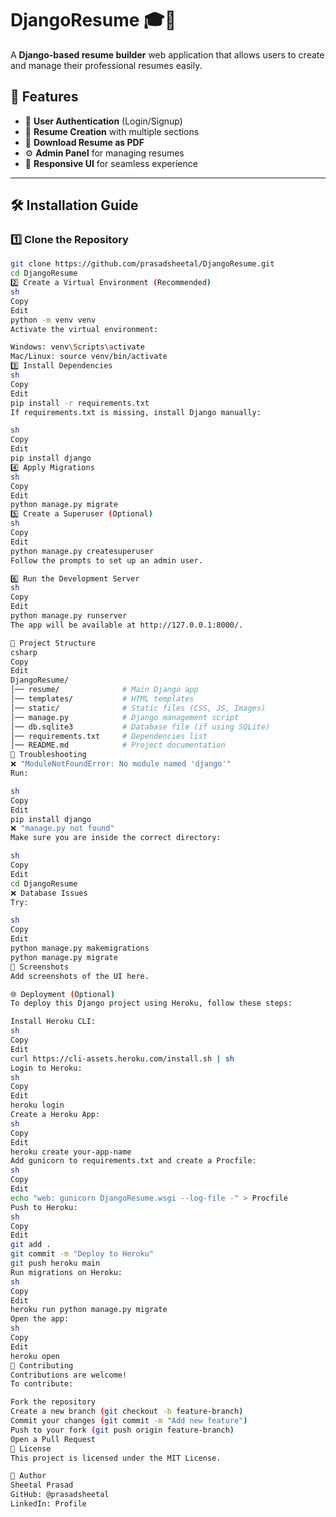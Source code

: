 # DjangoResume 🎓💼

A **Django-based resume builder** web application that allows users to create and manage their professional resumes easily.

## 🚀 Features
- 🔐 **User Authentication** (Login/Signup)
- 📝 **Resume Creation** with multiple sections
- 📄 **Download Resume as PDF**
- ⚙️ **Admin Panel** for managing resumes
- 🎨 **Responsive UI** for seamless experience

---

## 🛠️ Installation Guide

### **1️⃣ Clone the Repository**
```sh
git clone https://github.com/prasadsheetal/DjangoResume.git
cd DjangoResume
2️⃣ Create a Virtual Environment (Recommended)
sh
Copy
Edit
python -m venv venv
Activate the virtual environment:

Windows: venv\Scripts\activate
Mac/Linux: source venv/bin/activate
3️⃣ Install Dependencies
sh
Copy
Edit
pip install -r requirements.txt
If requirements.txt is missing, install Django manually:

sh
Copy
Edit
pip install django
4️⃣ Apply Migrations
sh
Copy
Edit
python manage.py migrate
5️⃣ Create a Superuser (Optional)
sh
Copy
Edit
python manage.py createsuperuser
Follow the prompts to set up an admin user.

6️⃣ Run the Development Server
sh
Copy
Edit
python manage.py runserver
The app will be available at http://127.0.0.1:8000/.

📂 Project Structure
csharp
Copy
Edit
DjangoResume/
│── resume/              # Main Django app
│── templates/           # HTML templates
│── static/              # Static files (CSS, JS, Images)
│── manage.py            # Django management script
│── db.sqlite3           # Database file (if using SQLite)
│── requirements.txt     # Dependencies list
│── README.md            # Project documentation
🔧 Troubleshooting
❌ "ModuleNotFoundError: No module named 'django'"
Run:

sh
Copy
Edit
pip install django
❌ "manage.py not found"
Make sure you are inside the correct directory:

sh
Copy
Edit
cd DjangoResume
❌ Database Issues
Try:

sh
Copy
Edit
python manage.py makemigrations
python manage.py migrate
📸 Screenshots
Add screenshots of the UI here.

🌐 Deployment (Optional)
To deploy this Django project using Heroku, follow these steps:

Install Heroku CLI:
sh
Copy
Edit
curl https://cli-assets.heroku.com/install.sh | sh
Login to Heroku:
sh
Copy
Edit
heroku login
Create a Heroku App:
sh
Copy
Edit
heroku create your-app-name
Add gunicorn to requirements.txt and create a Procfile:
sh
Copy
Edit
echo "web: gunicorn DjangoResume.wsgi --log-file -" > Procfile
Push to Heroku:
sh
Copy
Edit
git add .
git commit -m "Deploy to Heroku"
git push heroku main
Run migrations on Heroku:
sh
Copy
Edit
heroku run python manage.py migrate
Open the app:
sh
Copy
Edit
heroku open
🤝 Contributing
Contributions are welcome!
To contribute:

Fork the repository
Create a new branch (git checkout -b feature-branch)
Commit your changes (git commit -m "Add new feature")
Push to your fork (git push origin feature-branch)
Open a Pull Request
📜 License
This project is licensed under the MIT License.

🎯 Author
Sheetal Prasad
GitHub: @prasadsheetal
LinkedIn: Profile
